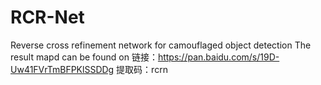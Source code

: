 # RCR-Net
Reverse cross refinement network for camouflaged object detection
The result mapd can be found on 链接：https://pan.baidu.com/s/19D-Uw41FVrTmBFPKlSSDDg
提取码：rcrn
